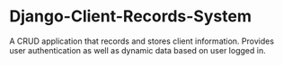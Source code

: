 # Django-Client-Records-System
A CRUD application that records and stores client information. Provides user authentication as well as dynamic data based on user logged in. 
